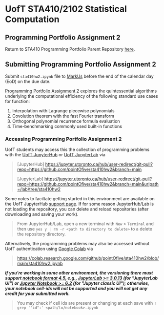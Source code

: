 # UofT STA410/2102 Statistical Computation
## Programming Portfolio Assignment 2

Return to STA410 Programming Portfolio Parent Repository [here](https://github.com/pointOfive/STA410_HW/blob/master/README.md#uoft-sta4102102-statistical-computation).

## Submitting Programming Portfolio Assignment 2
Submit `sta410hw2.ipynb` file to [MarkUs](https://markus-ds.teach.cs.toronto.edu/) before the end of the calendar day (EoD) on the due date.

[Programming Portfolio Assignment 2](sta410hw2.ipynb) explores the quintessential algorithms
underlying the computational efficiency of the following standard use cases for function:

1. Interpolation with Lagrange piecewise polynomials
2. Covolution theorem with the fast Fourier transform
3. Orthogonal polynomial recurrence formula evaluation 
4. Time-benchmarking commonly used built-in functions

### Accessing Programming Portfolio Assignment 2
UofT students may access this the collection of programming problems with the [UofT JupyterHub](https://jupyter.utoronto.ca/hub/user-redirect/git-pull?repo=https://github.com/pointOfive/sta410hw2&branch=main) or [UofT JupyterLab](https://jupyter.utoronto.ca/hub/user-redirect/git-pull?repo=https://github.com/pointOfive/sta410hw2&branch=main&urlpath=/lab/tree/sta410hw2) via

> [JupyterHub] https://jupyter.utoronto.ca/hub/user-redirect/git-pull?repo=https://github.com/pointOfive/sta410hw2&branch=main
>
> [JupyterLab] https://jupyter.utoronto.ca/hub/user-redirect/git-pull?repo=https://github.com/pointOfive/sta410hw2&branch=main&urlpath=/lab/tree/sta410hw2

Some notes to faciltate getting started in this environment are available on the UofT JupyterHub [support page](https://act.utoronto.ca/jupyterhub-support/).
If for some reason JupyterHub/Lab is not loading the repository, you can delete and reload repositories (after downloading and saving your work).  

> From JupyterHub/Lab, open a new terminal with `New` > `Terminal` and then use `yes y | rm -r <path to directory to delete>` to a delete the repository directory.

Alternatively, the programming problems may also be accessed without UofT authentication using 
[Google Colab](https://colab.research.google.com) via

> https://colab.research.google.com/github/pointOfive/sta410hw2/blob/main/sta410hw2.ipynb

***If you're working in some other environment, 
the versioning there must support [notebook format 4.5](https://github.com/jupyterlab/jupyterlab/issues/9729), e.g., 
[JupyterLab >= 3.0.13](https://github.com/jupyterlab/jupyterlab/releases/tag/v3.0.13) (for "JupyterLab UI")
or [Jupyter Notebook >= 6.2](https://jupyter-notebook.readthedocs.io/en/stable/changelog.html#changelog) (for "Jupyter classic UI"); 
otherwise, your notebook cell-ids will not be supported and you will not get any credit for your submitted work.***

> You may check if cell ids are present or changing at each save with `! grep '"id":' <path/to/notebook>.ipynb`
